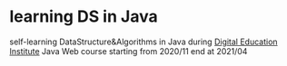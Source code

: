 # learning DS in Java

self-learning DataStructure&Algorithms in Java during <a href="https://www.iiiedu.org.tw/about-us/?lang=en">Digital Education Institute</a> Java Web course starting from 2020/11 end at 2021/04
